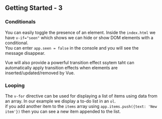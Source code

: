 ## Getting Started - 3 ##

### Conditionals ###
You can easily toggle the presence of an element. 
Inside the `index.html` we have `v-if="seen"` which shows we can hide or show DOM elements with a conditional.<br>
You can enter `app.seen = false` in the console and you will see the message disappear.

Vue will also provide a powerful transition effect ssytem taht can automatically apply transition effects when elements are inserted/updated/removed by Vue.

### Looping ###
The `v-for` directive can be used for displaying a list of items using data from an array. In our example we display a to-do list in an `ol`.  <br>
if you add another item to the `items` array using `app.items.push({text: 'New item'})` then you can see a new item appended to the list.

